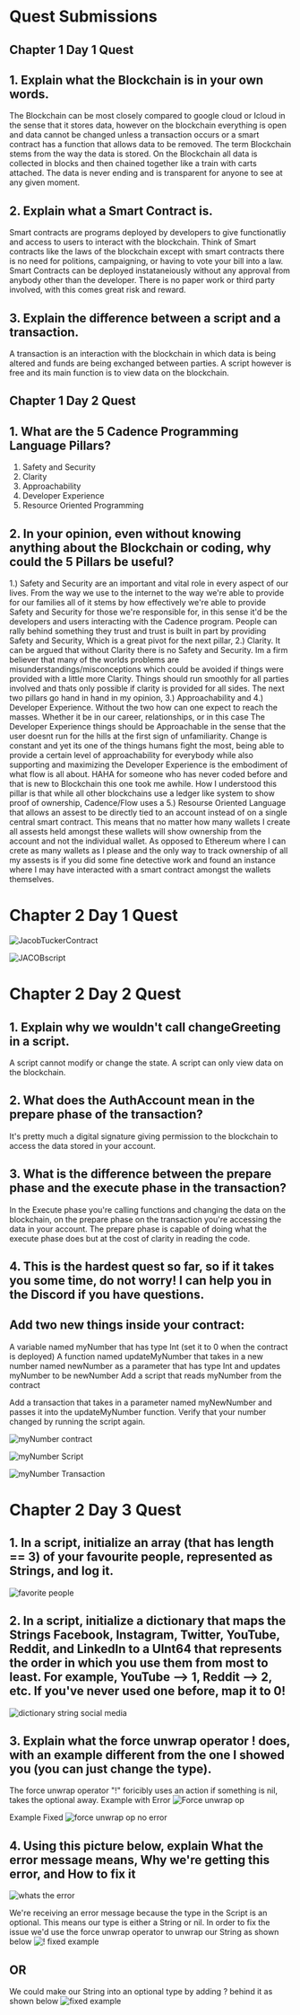 # Quest Submissions 

## Chapter 1 Day 1 Quest

## 1. Explain what the Blockchain is in your own words. 
 
 The Blockchain can be most closely compared to google cloud or Icloud in the sense that it stores data, however on the blockchain everything is open and data cannot be changed unless a transaction occurs or a smart contract has a function that allows data to be removed. The term Blockchain stems from the way the data is stored. On the Blockchain all data is collected in blocks and then chained together like a train with carts attached. The data is never ending and is transparent for anyone to see at any given moment. 

## 2. Explain what a Smart Contract is.

 Smart contracts are programs deployed by developers to give functionatliy and access to users to interact with the blockchain. Think of Smart contracts like the laws of the blockchain except with smart contracts there is no need for politions, campaigning, or having to vote your bill into a law. Smart Contracts can be deployed instataneiously without any approval from anybody other than the developer. There is no paper work or third party involved, with this comes great risk and reward.
 
 ## 3. Explain the difference between a script and a transaction.
 
 A transaction is an interaction with the blockchain in which data is being altered and funds are being exchanged between parties. A script however is free and its main function is to view data on the blockchain. 

## Chapter 1 Day 2 Quest 

## 1. What are the 5 Cadence Programming Language Pillars?

 1. Safety and Security 
 2. Clarity
 3. Approachability
 4. Developer Experience
 5. Resource Oriented Programming

## 2. In your opinion, even without knowing anything about the Blockchain or coding, why could the 5 Pillars be useful?

1.) Safety and Security are an important and vital role in every aspect of our lives. From the way we use to the internet to the way we're able to provide for our families all of it stems by how effectively we're able to provide Safety and Security for those we're responsible for, in this sense it'd be the developers and users interacting with the Cadence program. People can rally behind something they trust and trust is built in part by providing Safety and Security, Which is a great pivot for the next pillar, 2.) Clarity. It can be argued that without Clarity there is no Safety and Security. Im a firm believer that many of the worlds problems are misunderstandings/misconceptions which could be avoided if things were provided with a little more Clarity. Things should run smoothly for all parties involved and thats only possible if clarity is provided for all sides. The next two pillars go hand in hand in my opinion, 3.) Approachability and 4.) Developer Experience. Without the two how can one expect to reach the masses. Whether it be in our career, relationships, or in this case The Developer Experience things should be Approachable in the sense that the user doesnt run for the hills at the first sign of unfamiliarity. Change is constant and yet its one of the things humans fight the most, being able to provide a certain level of approachability for everybody while also supporting and maximizing the Developer Experience is the embodiment of what flow is all about. HAHA for someone who has never coded before and that is new to Blockchain this one took me awhile. How I understood this pillar is that while all other blockchains use a ledger like system to show proof of ownership, Cadence/Flow uses a 5.) Resourse Oriented Language that allows an assest to be directly tied to an account instead of on a single central smart contract. This means that no matter how many wallets I create all assests held amongst these wallets will show ownership from the account and not the individual wallet. As opposed to Ethereum where I can crete as many wallets as I please and the only way to track ownership of all my assests is if you did some fine detective work and found an instance where I may have interacted with a smart contract amongst the wallets themselves.

# Chapter 2 Day 1 Quest
![JacobTuckerContract](https://user-images.githubusercontent.com/106129460/173203493-618ec706-eb18-4415-9195-ee86b69e29d5.png)

![JACOBscript](https://user-images.githubusercontent.com/106129460/173203774-68780eaf-bddf-49b9-a959-80ff855d83a9.png)

# Chapter 2 Day 2 Quest

## 1. Explain why we wouldn't call changeGreeting in a script.

A script cannot modify or change the state. A script can only view data on the blockchain.

## 2. What does the AuthAccount mean in the prepare phase of the transaction?

It's pretty much a digital signature giving permission to the blockchain to access the data stored in your account.

## 3. What is the difference between the prepare phase and the execute phase in the transaction?

In the Execute phase you're calling functions and changing the data on the blockchain, on the prepare phase on the transaction you're accessing the data in your account. The prepare phase is capable of doing what the execute phase does but at the cost of clarity in reading the code. 

## 4. This is the hardest quest so far, so if it takes you some time, do not worry! I can help you in the Discord if you have questions.

## Add two new things inside your contract:

A variable named myNumber that has type Int (set it to 0 when the contract is deployed)
A function named updateMyNumber that takes in a new number named newNumber as a parameter that has type Int and updates myNumber to be newNumber
Add a script that reads myNumber from the contract

Add a transaction that takes in a parameter named myNewNumber and passes it into the updateMyNumber function. Verify that your number changed by running the script again.

![myNumber contract](https://user-images.githubusercontent.com/106129460/173244737-eef51d2d-6f1f-4e14-9857-5a6590d8e217.png)

![myNumber Script](https://user-images.githubusercontent.com/106129460/173244746-072e56fb-081e-4a88-b04e-26216cba9f28.png)

![myNumber Transaction](https://user-images.githubusercontent.com/106129460/173244753-006a6767-592a-49b1-95b2-4299b585d1dc.png)

# Chapter 2 Day 3 Quest

## 1. In a script, initialize an array (that has length == 3) of your favourite people, represented as Strings, and log it.

![favorite people](https://user-images.githubusercontent.com/106129460/173716128-1f6973ef-3113-4bc5-8324-4e9d03316318.png)

## 2. In a script, initialize a dictionary that maps the Strings Facebook, Instagram, Twitter, YouTube, Reddit, and LinkedIn to a UInt64 that represents the order in which you use them from most to least. For example, YouTube --> 1, Reddit --> 2, etc. If you've never used one before, map it to 0!

![dictionary string social media](https://user-images.githubusercontent.com/106129460/173716145-cae9e8bc-2b5a-4888-b820-0cb19f6b0fab.png)

## 3. Explain what the force unwrap operator ! does, with an example different from the one I showed you (you can just change the type).

The force unwrap operator "!" foricibly uses an action if something is nil, takes the optional away.
Example with Error ![Force unwrap op](https://user-images.githubusercontent.com/106129460/173716857-5632eb14-d086-4bee-a1fb-25a795360755.png)

Example Fixed ![force unwrap op no error](https://user-images.githubusercontent.com/106129460/173716156-d3b0dc5b-a053-42e6-9d35-0f8a690651a0.png)

## 4. Using this picture below, explain What the error message means, Why we're getting this error, and How to fix it

![whats the error](https://user-images.githubusercontent.com/106129460/173717270-2f1df270-4831-4a8a-a509-634dc14d7b81.png)

We're receiving an error message because the type in the Script is an optional. This means our type is either a String or nil. In order to fix the issue we'd use the force unwrap operator to unwrap our String as shown below ![! fixed example](https://user-images.githubusercontent.com/106129460/173718767-cb5b63cf-29cb-4041-b7b2-7e69bd1b3666.png)
## OR
We could make our String into an optional type by adding ? behind it as shown below
![fixed example](https://user-images.githubusercontent.com/106129460/173718669-3bb1cd57-d275-4561-a0bf-965978a07d7b.png)






